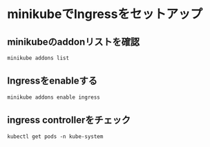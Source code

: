 # minikubeでIngressをセットアップ
## minikubeのaddonリストを確認
```
minikube addons list
```
## Ingressをenableする
```
minikube addons enable ingress
```
## ingress controllerをチェック
```
kubectl get pods -n kube-system
```